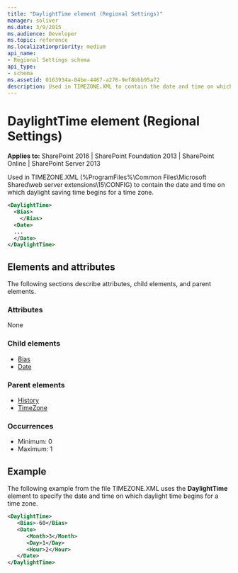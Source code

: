 ```yaml
---
title: "DaylightTime element (Regional Settings)"
manager: soliver
ms.date: 3/9/2015
ms.audience: Developer
ms.topic: reference
ms.localizationpriority: medium
api_name:
- Regional Settings schema
api_type:
- schema
ms.assetid: 0163934a-04be-4467-a276-9ef8bbb95a72
description: Used in TIMEZONE.XML to contain the date and time on which daylight saving time begins for a time zone.
---
```


# DaylightTime element (Regional Settings)

**Applies to:** SharePoint 2016 | SharePoint Foundation 2013 | SharePoint Online | SharePoint Server 2013

Used in TIMEZONE.XML (%ProgramFiles%\Common Files\Microsoft Shared\web server extensions\15\CONFIG) to contain the date and time on which daylight saving time begins for a time zone.

```XML
<DaylightTime>
  <Bias>
    </Bias>
  <Date>
  ...
  </Date>
</DaylightTime>
```

## Elements and attributes

The following sections describe attributes, child elements, and parent elements.

### Attributes

None

### Child elements

- [Bias](bias-element-regional-settings.md)
- [Date](date-element-regional-settings.md)

### Parent elements

- [History](history-element-regional-settings.md)
- [TimeZone](timezone-element-regional-settings.md)

### Occurrences

- Minimum: 0
- Maximum: 1

## Example

The following example from the file TIMEZONE.XML uses the **DaylightTime** element to specify the date and time on which daylight time begins for a time zone.

```XML
<DaylightTime>
   <Bias>-60</Bias>
   <Date>
      <Month>3</Month>
      <Day>1</Day>
      <Hour>2</Hour>
   </Date>
</DaylightTime>
```
